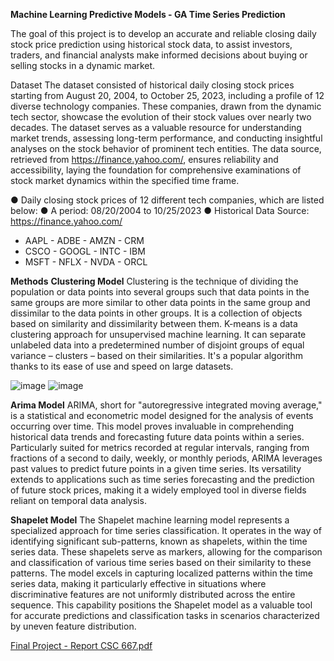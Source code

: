 **Machine Learning Predictive Models - GA Time Series Prediction**


The goal of this project is to develop an accurate and reliable closing daily stock price prediction using historical stock data, to assist investors, traders, and
financial analysts make informed decisions about buying or selling stocks in a dynamic market.

Dataset
The dataset consisted of historical daily closing stock prices starting from August 20, 2004, to October 25, 2023, including a profile of 12 diverse technology companies.
These companies, drawn from the dynamic tech sector, showcase the evolution of their stock values over nearly two decades. The dataset serves as a valuable resource for
understanding market trends, assessing long-term performance, and conducting insightful analyses on the stock behavior of prominent tech entities. The data source,
retrieved from https://finance.yahoo.com/, ensures reliability and accessibility, laying the foundation for comprehensive examinations of stock market dynamics within the
specified time frame.

● Daily closing stock prices of 12 different tech companies, which are listed below:
● A period: 08/20/2004 to 10/25/2023
● Historical Data Source: https://finance.yahoo.com/

- AAPL - ADBE - AMZN - CRM
- CSCO - GOOGL - INTC - IBM
- MSFT - NFLX - NVDA - ORCL

**Methods**
**Clustering Model**
Clustering is the technique of dividing the population or data points into several groups such that data points in the same groups are more similar to other data points in
the same group and dissimilar to the data points in other groups. It is a collection of objects based on similarity and dissimilarity between them. 
K-means is a data clustering approach for unsupervised machine learning. It can separate unlabeled data into a predetermined number of disjoint groups of equal
variance – clusters – based on their similarities. It's a popular algorithm thanks to its ease of use and speed on large datasets.

![image](https://github.com/aaleksandraristic/Machine-Learning-Predictive-Models---GA-Time-Series-Prediction/assets/140200824/ce68ffef-1981-470d-ac8c-cdeb2a053e1c)
![image](https://github.com/aaleksandraristic/Machine-Learning-Predictive-Models---GA-Time-Series-Prediction/assets/140200824/fb06ef2a-8940-448f-9803-e4c22cae84a6)

**Arima Model**
ARIMA, short for "autoregressive integrated moving average," is a statistical and econometric model designed for the analysis of events occurring over time. This model
proves invaluable in comprehending historical data trends and forecasting future data points within a series. Particularly suited for metrics recorded at regular intervals,
ranging from fractions of a second to daily, weekly, or monthly periods, ARIMA leverages past values to predict future points in a given time series. Its versatility
extends to applications such as time series forecasting and the prediction of future stock prices, making it a widely employed tool in diverse fields reliant on temporal data
analysis.

**Shapelet Model**
The Shapelet machine learning model represents a specialized approach for time series classification. It operates in the way of identifying significant sub-patterns, known
as shapelets, within the time series data. These shapelets serve as markers, allowing for the comparison and classification of various time series based on their similarity to
these patterns. The model excels in capturing localized patterns within the time series data, making it particularly effective in situations where discriminative features are not
uniformly distributed across the entire sequence. This capability positions the Shapelet model as a valuable tool for accurate predictions and classification tasks in scenarios
characterized by uneven feature distribution.

 
[Final Project - Report CSC 667.pdf](https://github.com/aaleksandraristic/GA-s-Stock-Prediction-/files/13533755/Final.Project.-.Report.CSC.667.pdf)

